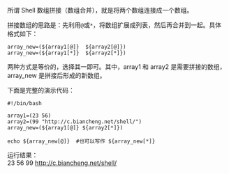 所谓 Shell 数组拼接（数组合并），就是将两个数组连接成一个数组。

拼接数组的思路是：先利用`@`或`*`，将数组扩展成列表，然后再合并到一起。具体格式如下：
```
array_new=(${array1[@]}  ${array2[@]})
array_new=(${array1[*]}  ${array2[*]})
```
两种方式是等价的，选择其一即可。其中，array1 和 array2 是需要拼接的数组，array_new 是拼接后形成的新数组。

下面是完整的演示代码：
```
#!/bin/bash

array1=(23 56)
array2=(99 "http://c.biancheng.net/shell/")
array_new=(${array1[@]} ${array2[*]})

echo ${array_new[@]}  #也可以写作 ${array_new[*]}
```
运行结果：  
23 56 99 http://c.biancheng.net/shell/